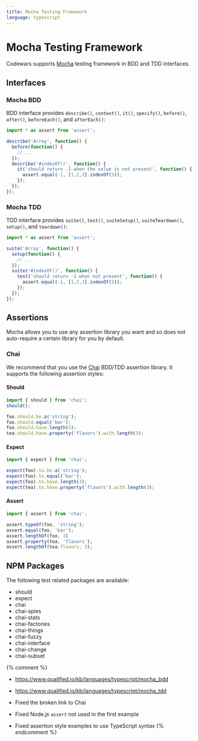 ```yaml
---
title: Mocha Testing Framework
language: typescript
---
```


# Mocha Testing Framework

Codewars supports [Mocha](http://mochajs.org/) testing framework in BDD and TDD interfaces.

## Interfaces

### Mocha BDD

BDD interface provides `describe()`, `context()`, `it()`, `specify()`, `before()`, `after()`, `beforeEach()`, and `afterEach()`:

```typescript
import * as assert from 'assert';

describe('Array', function() {
  before(function() {
    // ...
  });
  describe('#indexOf()', function() {
    it('should return -1 when the value is not present', function() {
      assert.equal(-1, [1,2,3].indexOf(5));
    });
  });
});
```

### Mocha TDD

TDD interface provides `suite()`, `test()`, `suiteSetup()`, `suiteTeardown()`, `setup()`, and `teardown()`:

```typescript
import * as assert from 'assert';

suite('Array', function() {
  setup(function() {
    // ...
  });
  suite('#indexOf()', function() {
    test('should return -1 when not present', function() {
      assert.equal(-1, [1,2,3].indexOf(5));
    });
  });
});
```


## Assertions

Mocha allows you to use any assertion library you want and so does not auto-require a certain library for you by default.

### Chai

We recommend that you use the [Chai](http://chaijs.com) BDD/TDD assertion library.
It supports the following assertion styles:

#### Should

```typescript
import { should } from 'chai';
should();

foo.should.be.a('string');
foo.should.equal('bar');
foo.should.have.length(3);
tea.should.have.property('flavors').with.length(3);
```

#### Expect

```typescript
import { expect } from 'chai';

expect(foo).to.be.a('string');
expect(foo).to.equal('bar');
expect(foo).to.have.length(3);
expect(tea).to.have.property('flavors').with.length(3);
```

#### Assert

```typescript
import { assert } from 'chai';

assert.typeOf(foo, 'string');
assert.equal(foo, 'bar');
assert.lengthOf(foo, 3)
assert.property(tea, 'flavors');
assert.lengthOf(tea.flavors, 3);
```

## NPM Packages

The following test related packages are available:

* should
* expect
* chai
* chai-spies
* chai-stats
* chai-factories
* chai-things
* chai-fuzzy
* chai-interface
* chai-change
* chai-subset

{% comment %}

- <https://www.qualified.io/kb/languages/typescript/mocha_bdd>
- <https://www.qualified.io/kb/languages/typescript/mocha_tdd>

- Fixed the broken link to Chai
- Fixed Node.js `assert` not used in the first example
- Fixed assertion style examples to use TypeScript syntax
{% endcomment %}
